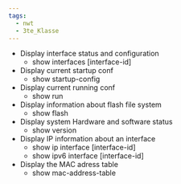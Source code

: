 ```yaml
---
tags:
  - nwt
  - 3te_Klasse
---
```

- Display interface status and configuration 
	- show interfaces [interface-id]
- Display current startup conf
	- show startup-config
- Display current running conf
	- show run
- Display information about flash file system 
	- show flash
- Display system Hardware and software status 
	- show version
- Display IP information about an interface 
	- show ip interface [interface-id]
	- show ipv6 interface [interface-id]
- Display the MAC adress table 
	- show mac-address-table